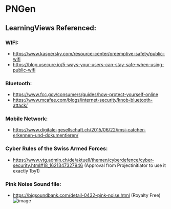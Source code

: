 # PNGen

## LearningViews Referenced:
### WIFI:
- https://www.kaspersky.com/resource-center/preemptive-safety/public-wifi
- https://blog.usecure.io/5-ways-your-users-can-stay-safe-when-using-public-wifi

### Bluetooth:
- https://www.fcc.gov/consumers/guides/how-protect-yourself-online
- https://www.mcafee.com/blogs/internet-security/knob-bluetooth-attack/

### Mobile Network:
- https://www.digitale-gesellschaft.ch/2015/06/22/imsi-catcher-erkennen-und-dokumentieren/

### Cyber Rules of the Swiss Armed Forces:
- https://www.vtg.admin.ch/de/aktuell/themen/cyberdefence/cyber-security.html#18_1621347327946
(Approval from Projectinitiator to use it exactly 1by1)

### Pink Noise Sound file:
- https://bigsoundbank.com/detail-0432-pink-noise.html
(Royalty Free)
![image](https://user-images.githubusercontent.com/26322153/170886744-7bd3231d-4619-43ac-8123-3a6904936978.png)

